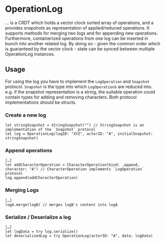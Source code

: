 # OperationLog

… is a CRDT which holds a vector clock sorted array of operations, and a provides snapshots as representation of applied/reduced operations. It supports methods for merging two logs and for appending new operations. Furthermore, containerized operations from one log can be inserted in bunch into another related log. By doing so - given the common order which is guaranteed by the vector clock - state can be synced between multiple OperationLog instances.

## Usage

For using the log you have to implement the `LogOperation` and `Snapshot` protocol. `Snapshot` is the type into which `LogOperation`s are reduced into. e.g. if the snapshot representation is a string, the suitable operation could contain types for adding and removing characters. Both protocol implementations should be structs. 

### Create a new log
```
let stringSnapshot = StringSnapshot("") // StringSnapshot is an implementation of the `Snapshot` protocol
let log = OperationLog(logID: "XYZ", actorID: "A", initialSnapshot: stringSnapshot)
```

### Append operations
```
[…]
let addCharacterOperation = CharacterOperation(kind: .append, character: "A") // CharacterOperation implements `LogOperation` protocol
log.append(addCharacterOperation)
```

### Merging Logs
```
[…]
logA.merge(logB) // merges logB's content into logA
```

### Serialize / Deserialize a log
```
[…]
let logData = try log.serialize()
let deserializedLog = try OperationLog(actorID: "A", data: logData)
```
